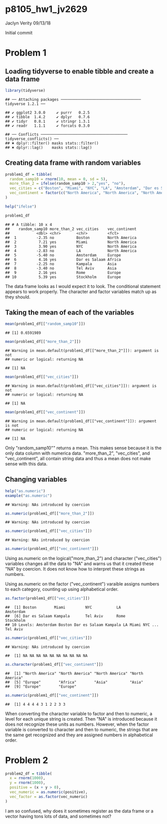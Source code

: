 p8105\_hw1\_jv2629
================
Jaclyn Verity
09/13/18

Initial commit

Problem 1
=========

Loading tidyverse to enable tibble and create a data frame
----------------------------------------------------------

``` r
library(tidyverse)
```

    ## ── Attaching packages ──────────────────────────────────── tidyverse 1.2.1 ──

    ## ✔ ggplot2 3.0.0     ✔ purrr   0.2.5
    ## ✔ tibble  1.4.2     ✔ dplyr   0.7.6
    ## ✔ tidyr   0.8.1     ✔ stringr 1.3.1
    ## ✔ readr   1.1.1     ✔ forcats 0.3.0

    ## ── Conflicts ─────────────────────────────────────── tidyverse_conflicts() ──
    ## ✖ dplyr::filter() masks stats::filter()
    ## ✖ dplyr::lag()    masks stats::lag()

Creating data frame with random variables
-----------------------------------------

``` r
problem1_df = tibble(
  random_samp10 = rnorm(10, mean = 0, sd = 5),
  more_than_2 = ifelse(random_samp10 > 2,"yes", "no"),
  vec_cities = c("Boston", "Miami", "NYC", "LA", "Amsterdam", "Dar es Salaam", "Kampala", "Tel Aviv", "Rome", "Stockholm"),
  vec_continent = factor(c("North America", "North America", "North America", "North America", "Europe", "Africa", "Asia", "Asia", "Europe", "Europe"))
)

help("ifelse")

problem1_df
```

    ## # A tibble: 10 x 4
    ##    random_samp10 more_than_2 vec_cities    vec_continent
    ##            <dbl> <chr>       <chr>         <fct>        
    ##  1         -2.35 no          Boston        North America
    ##  2          7.21 yes         Miami         North America
    ##  3          3.90 yes         NYC           North America
    ##  4         -2.83 no          LA            North America
    ##  5         -5.40 no          Amsterdam     Europe       
    ##  6          4.16 yes         Dar es Salaam Africa       
    ##  7         -2.25 no          Kampala       Asia         
    ##  8         -3.40 no          Tel Aviv      Asia         
    ##  9          2.16 yes         Rome          Europe       
    ## 10          5.39 yes         Stockholm     Europe

The data frame looks as I would expect it to look. The conditional statement appears to work properly. The character and factor variables match up as they should.

Taking the mean of each of the variables
----------------------------------------

``` r
mean(problem1_df[["random_samp10"]])
```

    ## [1] 0.6591989

``` r
mean(problem1_df[["more_than_2"]])
```

    ## Warning in mean.default(problem1_df[["more_than_2"]]): argument is not
    ## numeric or logical: returning NA

    ## [1] NA

``` r
mean(problem1_df[["vec_cities"]])
```

    ## Warning in mean.default(problem1_df[["vec_cities"]]): argument is not
    ## numeric or logical: returning NA

    ## [1] NA

``` r
mean(problem1_df[["vec_continent"]])
```

    ## Warning in mean.default(problem1_df[["vec_continent"]]): argument is not
    ## numeric or logical: returning NA

    ## [1] NA

Only "random\_samp10"" returns a mean. This makes sense because it is the only data column with numerica data. "more\_than\_2", "vec\_cities", and "vec\_continent", all contain string data and thus a mean does not make sense with this data.

Changing variables
------------------

``` r
help("as.numeric")
example("as.numeric")
```

    ## Warning: NAs introduced by coercion

``` r
as.numeric(problem1_df[["more_than_2"]])
```

    ## Warning: NAs introduced by coercion

``` r
as.numeric(problem1_df[["vec_cities"]])
```

    ## Warning: NAs introduced by coercion

``` r
as.numeric(problem1_df[["vec_continent"]])
```

Using as.numeric on the logical("more\_than\_2") and character ("vec\_cities") variables changes all the data to "NA" and warns us that it created these "NA" by coercion. It does not know how to interpret these strings as numbers.

Using as.numeric on the factor ("vec\_continent") varaible assigns numbers to each category, counting up using alphabetical order.

``` r
as.factor(problem1_df[["vec_cities"]])
```

    ##  [1] Boston        Miami         NYC           LA            Amsterdam    
    ##  [6] Dar es Salaam Kampala       Tel Aviv      Rome          Stockholm    
    ## 10 Levels: Amsterdam Boston Dar es Salaam Kampala LA Miami NYC ... Tel Aviv

``` r
as.numeric(problem1_df[["vec_cities"]])
```

    ## Warning: NAs introduced by coercion

    ##  [1] NA NA NA NA NA NA NA NA NA NA

``` r
as.character(problem1_df[["vec_continent"]])
```

    ##  [1] "North America" "North America" "North America" "North America"
    ##  [5] "Europe"        "Africa"        "Asia"          "Asia"         
    ##  [9] "Europe"        "Europe"

``` r
as.numeric(problem1_df[["vec_continent"]])
```

    ##  [1] 4 4 4 4 3 1 2 2 3 3

When converting the character variable to factor and then to numeric, a level for each unique string is created. Then "NA" is introduced because it does not recognize these units as numbers. However, when the factor variable is converted to character and then to numeric, the strings that are the same get recognized and they are assigned numbers in alphabetical order.

Problem 2
=========

``` r
problem2_df = tibble(
  x = rnorm(1000),
  y = rnorm(1000),
  positive = (x + y > 0),
  vec_numeric = as.numeric(positive),
  vec_factor = as.factor(vec_numeric)
)
```

I am so confused, why does it sometimes register as the data frame or a vector having tons lots of data, and sometimes not?
